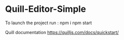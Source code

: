 # Quill-Editor-Simple

To launch the project run :
npm i
npm start

Quill documentation https://quilljs.com/docs/quickstart/
